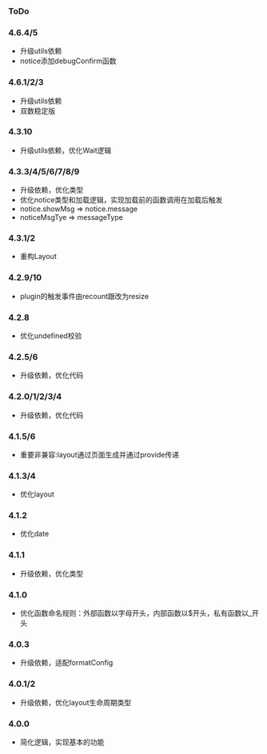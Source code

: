 ### ToDo

### 4.6.4/5
- 升级utils依赖
- notice添加debugConfirm函数

### 4.6.1/2/3
- 升级utils依赖
- 双数稳定版

### 4.3.10
- 升级utils依赖，优化Wait逻辑

### 4.3.3/4/5/6/7/8/9
- 升级依赖，优化类型
- 优化notice类型和加载逻辑，实现加载前的函数调用在加载后触发
- notice.showMsg => notice.message
- noticeMsgTye => messageType

### 4.3.1/2
- 重构Layout

### 4.2.9/10
- plugin的触发事件由recount跟改为resize

### 4.2.8
- 优化undefined校验

### 4.2.5/6
- 升级依赖，优化代码

### 4.2.0/1/2/3/4
- 升级依赖，优化代码

### 4.1.5/6
- 重要非兼容:layout通过页面生成并通过provide传递

### 4.1.3/4
- 优化layout

### 4.1.2
- 优化date

### 4.1.1
- 升级依赖，优化类型

### 4.1.0
- 优化函数命名规则：外部函数以字母开头，内部函数以$开头，私有函数以_开头

### 4.0.3
- 升级依赖，适配formatConfig

### 4.0.1/2
- 升级依赖，优化layout生命周期类型

### 4.0.0
- 简化逻辑，实现基本的功能
